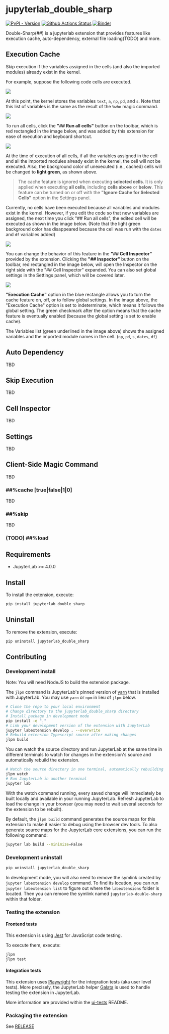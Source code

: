 # jupyterlab_double_sharp

[![PyPI - Version](https://img.shields.io/pypi/v/jupyterlab-double-sharp)](https://pypi.org/project/jupyterlab-double-sharp/)
[![Github Actions Status](https://github.com/freeislet/jupyterlab-double-sharp/workflows/Build/badge.svg)](https://github.com/freeislet/jupyterlab-double-sharp/actions/workflows/build.yml)
[![Binder](https://mybinder.org/badge_logo.svg)](https://mybinder.org/v2/gh/freeislet/jupyterlab-double-sharp/main?urlpath=lab)

Double-Sharp(##) is a jupyterlab extension that provides features like execution cache, auto-dependency, external file loading(TODO) and more.

## Execution Cache

Skip execution if the variables assigned in the cells (and also the imported modules) already exist in the kernel.

For example, suppose the following code cells are executed.

![](https://github.com/freeislet/jupyterlab-double-sharp/raw/release/images/cache1.png)

At this point, the kernel stores the variables `text`, `a`, `np`, `pd`, and `s`. Note that this list of variables is the same as the result of the `%who` magic command.

![](https://github.com/freeislet/jupyterlab-double-sharp/raw/release/images/cache2.png)

To run all cells, click the **"## Run all cells"** button on the toolbar, which is red rectangled in the image below, and was added by this extension for ease of execution and keyboard shortcut.

![](https://github.com/freeislet/jupyterlab-double-sharp/raw/release/images/cache3.png)

At the time of execution of all cells, if all the variables assigned in the cell and all the imported modules already exist in the kernel, the cell will not be executed. Also, the background color of unexecuted (i.e., cached) cells will be changed to **light green**, as shown above.

> The cache feature is ignored when executing **selected cells**. It is only applied when executing **all cells**, including **cells above** or **below**. This feature can be turned on or off with the **"Ignore Cache for Selected Cells"** option in the Settings panel.

Currently, no cells have been executed because all variables and modules exist in the kernel. However, if you edit the code so that new variables are assigned, the next time you click "## Run all cells", the edited cell will be executed as shown in the image below. (Note that the light green background color has disappeared because the cell was run with the `dates` and `df` variables added)

![](https://github.com/freeislet/jupyterlab-double-sharp/raw/release/images/cache4.png)

You can change the behavior of this feature in the **"## Cell Inspector"** provided by the extension. Clicking the **"## Inspector"** button on the toolbar, red rectangled in the image below, will open the Inspector on the right side with the "## Cell Inspector" expanded. You can also set global settings in the Settings panel, which will be covered later.

![](https://github.com/freeislet/jupyterlab-double-sharp/raw/release/images/cache5.png)

**"Execution Cache"** option in the blue rectangle allows you to turn the cache feature on, off, or to follow global settings. In the image above, the "Execution Cache" option is set to indeterminate, which means it follows the global setting. The green checkmark after the option means that the cache feature is eventually enabled (because the global setting is set to enable cache).

The Variables list (green underlined in the image above) shows the assigned variables and the imported module names in the cell. (`np`, `pd`, `s`, `dates`, `df`)

## Auto Dependency

TBD

## Skip Execution

TBD

## Cell Inspector

TBD

## Settings

TBD

## Client-Side Magic Command

TBD

### ##%cache [true|false|1|0]

TBD

### ##%skip

TBD

### (TODO) ##%load

## Requirements

- JupyterLab >= 4.0.0

## Install

To install the extension, execute:

```bash
pip install jupyterlab_double_sharp
```

## Uninstall

To remove the extension, execute:

```bash
pip uninstall jupyterlab_double_sharp
```

## Contributing

### Development install

Note: You will need NodeJS to build the extension package.

The `jlpm` command is JupyterLab's pinned version of
[yarn](https://yarnpkg.com/) that is installed with JupyterLab. You may use
`yarn` or `npm` in lieu of `jlpm` below.

```bash
# Clone the repo to your local environment
# Change directory to the jupyterlab_double_sharp directory
# Install package in development mode
pip install -e "."
# Link your development version of the extension with JupyterLab
jupyter labextension develop . --overwrite
# Rebuild extension Typescript source after making changes
jlpm build
```

You can watch the source directory and run JupyterLab at the same time in different terminals to watch for changes in the extension's source and automatically rebuild the extension.

```bash
# Watch the source directory in one terminal, automatically rebuilding when needed
jlpm watch
# Run JupyterLab in another terminal
jupyter lab
```

With the watch command running, every saved change will immediately be built locally and available in your running JupyterLab. Refresh JupyterLab to load the change in your browser (you may need to wait several seconds for the extension to be rebuilt).

By default, the `jlpm build` command generates the source maps for this extension to make it easier to debug using the browser dev tools. To also generate source maps for the JupyterLab core extensions, you can run the following command:

```bash
jupyter lab build --minimize=False
```

### Development uninstall

```bash
pip uninstall jupyterlab_double_sharp
```

In development mode, you will also need to remove the symlink created by `jupyter labextension develop`
command. To find its location, you can run `jupyter labextension list` to figure out where the `labextensions`
folder is located. Then you can remove the symlink named `jupyterlab-double-sharp` within that folder.

### Testing the extension

#### Frontend tests

This extension is using [Jest](https://jestjs.io/) for JavaScript code testing.

To execute them, execute:

```sh
jlpm
jlpm test
```

#### Integration tests

This extension uses [Playwright](https://playwright.dev/docs/intro) for the integration tests (aka user level tests).
More precisely, the JupyterLab helper [Galata](https://github.com/jupyterlab/jupyterlab/tree/master/galata) is used to handle testing the extension in JupyterLab.

More information are provided within the [ui-tests](./ui-tests/README.md) README.

### Packaging the extension

See [RELEASE](RELEASE.md)
